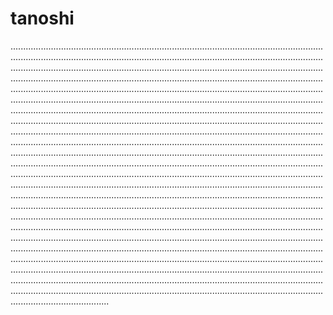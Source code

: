 # tanoshi
.......................................................................................................................................................................................................................................................................................................................................................................................................................................................................................................................................................................................................................................................................................................................................................................................................................................................................................................................................................................................................................................................................................................................................................................................................................................................................................................................................................................................................................................................................................................................................................................................................................................................................................................................................................................................................................................................................................................................................................................................................................................................................................................................................................................................................................................................................................................................................................................................................................................................................................................................................................................................................................................................................................................................................................................................................................................................................................................................................................................................................................................................................................................................................